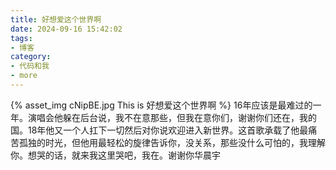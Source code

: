 ```yaml
---
title: 好想爱这个世界啊
date: 2024-09-16 15:42:02
tags:
- 博客
category:
- 代码和我
- more
---
```

{% asset_img cNipBE.jpg This is 好想爱这个世界啊 %}
16年应该是最难过的一年。演唱会他躲在后台说，我不在意那些，但我在意你们，谢谢你们还在，我的国。18年他又一个人扛下一切然后对你说欢迎进入新世界。这首歌承载了他最痛苦孤独的时光，但他用最轻松的旋律告诉你，没关系，那些没什么可怕的，我理解你。想哭的话，就来我这里哭吧，我在。谢谢你华晨宇